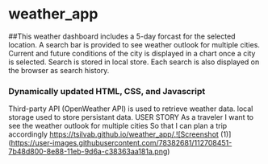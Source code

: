 # weather_app
##This weather dashboard includes a 5-day forcast for the selected location. A search bar is provided to see weather outlook for multiple cities. Current and future conditions of the city is displayed in a chart once a city is selected.
Search is stored in local store.
Each search is also displayed on the browser as search history.
### Dynamically updated HTML, CSS, and Javascript
Third-party API (OpenWeather API) is used to retrieve weather data. 
local storage used to store persistant data.
USER STORY
As a traveler
I want to see the weather outlook for multiple cities 
So that I can plan a trip accordingly
https://tsilvab.github.io/weather_app/.![Screenshot (1)](https://user-images.githubusercontent.com/78382681/112708451-7b48d800-8e88-11eb-9d6a-c38363aa181a.png)


